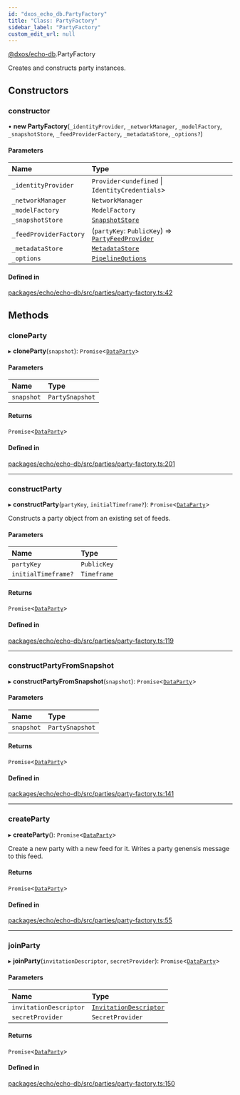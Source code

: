 ```yaml
---
id: "dxos_echo_db.PartyFactory"
title: "Class: PartyFactory"
sidebar_label: "PartyFactory"
custom_edit_url: null
---
```


[@dxos/echo-db](../modules/dxos_echo_db.md).PartyFactory

Creates and constructs party instances.

## Constructors

### constructor

• **new PartyFactory**(`_identityProvider`, `_networkManager`, `_modelFactory`, `_snapshotStore`, `_feedProviderFactory`, `_metadataStore`, `_options?`)

#### Parameters

| Name | Type |
| :------ | :------ |
| `_identityProvider` | `Provider`<`undefined` \| `IdentityCredentials`\> |
| `_networkManager` | `NetworkManager` |
| `_modelFactory` | `ModelFactory` |
| `_snapshotStore` | [`SnapshotStore`](dxos_echo_db.SnapshotStore.md) |
| `_feedProviderFactory` | (`partyKey`: `PublicKey`) => [`PartyFeedProvider`](dxos_echo_db.PartyFeedProvider.md) |
| `_metadataStore` | [`MetadataStore`](dxos_echo_db.MetadataStore.md) |
| `_options` | [`PipelineOptions`](../interfaces/dxos_echo_db.PipelineOptions.md) |

#### Defined in

[packages/echo/echo-db/src/parties/party-factory.ts:42](https://github.com/dxos/protocols/blob/c793f0fed/packages/echo/echo-db/src/parties/party-factory.ts#L42)

## Methods

### cloneParty

▸ **cloneParty**(`snapshot`): `Promise`<[`DataParty`](dxos_echo_db.DataParty.md)\>

#### Parameters

| Name | Type |
| :------ | :------ |
| `snapshot` | `PartySnapshot` |

#### Returns

`Promise`<[`DataParty`](dxos_echo_db.DataParty.md)\>

#### Defined in

[packages/echo/echo-db/src/parties/party-factory.ts:201](https://github.com/dxos/protocols/blob/c793f0fed/packages/echo/echo-db/src/parties/party-factory.ts#L201)

___

### constructParty

▸ **constructParty**(`partyKey`, `initialTimeframe?`): `Promise`<[`DataParty`](dxos_echo_db.DataParty.md)\>

Constructs a party object from an existing set of feeds.

#### Parameters

| Name | Type |
| :------ | :------ |
| `partyKey` | `PublicKey` |
| `initialTimeframe?` | `Timeframe` |

#### Returns

`Promise`<[`DataParty`](dxos_echo_db.DataParty.md)\>

#### Defined in

[packages/echo/echo-db/src/parties/party-factory.ts:119](https://github.com/dxos/protocols/blob/c793f0fed/packages/echo/echo-db/src/parties/party-factory.ts#L119)

___

### constructPartyFromSnapshot

▸ **constructPartyFromSnapshot**(`snapshot`): `Promise`<[`DataParty`](dxos_echo_db.DataParty.md)\>

#### Parameters

| Name | Type |
| :------ | :------ |
| `snapshot` | `PartySnapshot` |

#### Returns

`Promise`<[`DataParty`](dxos_echo_db.DataParty.md)\>

#### Defined in

[packages/echo/echo-db/src/parties/party-factory.ts:141](https://github.com/dxos/protocols/blob/c793f0fed/packages/echo/echo-db/src/parties/party-factory.ts#L141)

___

### createParty

▸ **createParty**(): `Promise`<[`DataParty`](dxos_echo_db.DataParty.md)\>

Create a new party with a new feed for it. Writes a party genensis message to this feed.

#### Returns

`Promise`<[`DataParty`](dxos_echo_db.DataParty.md)\>

#### Defined in

[packages/echo/echo-db/src/parties/party-factory.ts:55](https://github.com/dxos/protocols/blob/c793f0fed/packages/echo/echo-db/src/parties/party-factory.ts#L55)

___

### joinParty

▸ **joinParty**(`invitationDescriptor`, `secretProvider`): `Promise`<[`DataParty`](dxos_echo_db.DataParty.md)\>

#### Parameters

| Name | Type |
| :------ | :------ |
| `invitationDescriptor` | [`InvitationDescriptor`](dxos_echo_db.InvitationDescriptor.md) |
| `secretProvider` | `SecretProvider` |

#### Returns

`Promise`<[`DataParty`](dxos_echo_db.DataParty.md)\>

#### Defined in

[packages/echo/echo-db/src/parties/party-factory.ts:150](https://github.com/dxos/protocols/blob/c793f0fed/packages/echo/echo-db/src/parties/party-factory.ts#L150)

